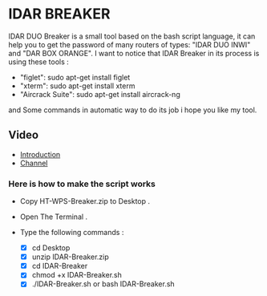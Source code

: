 # IDAR BREAKER

IDAR DUO Breaker is a small tool based on the bash script language, it can help you to get the password of many routers of types: "IDAR DUO INWI" and "DAR BOX ORANGE".
I want to notice that IDAR Breaker in its process is using these tools :

* "figlet": sudo apt-get install figlet
* "xterm": sudo apt-get install xterm
* "Aircrack Suite": sudo apt-get install aircrack-ng

and Some commands in automatic way to do its job i hope you like my tool.


## Video

* [Introduction](https://www.youtube.com/watch?v=cb5a4WTRqT0)
* [Channel](https://www.youtube.com/channel/UCP8mTc1uo4CtuNcsJGL1Peg)

### Here is how to make the script works

* Copy HT-WPS-Breaker.zip to Desktop .
* Open The Terminal .
* Type the following commands :

    - [X] cd Desktop
    - [X] unzip IDAR-Breaker.zip
    - [X] cd IDAR-Breaker
    - [X] chmod +x IDAR-Breaker.sh
    - [X] ./IDAR-Breaker.sh  or  bash IDAR-Breaker.sh
